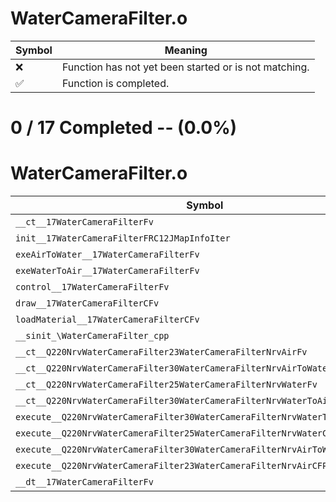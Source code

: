 # WaterCameraFilter.o
| Symbol | Meaning 
| ------------- | ------------- 
| :x: | Function has not yet been started or is not matching. 
| :white_check_mark: | Function is completed. 


# 0 / 17 Completed -- (0.0%)
# WaterCameraFilter.o
| Symbol | Decompiled? |
| ------------- | ------------- |
| `__ct__17WaterCameraFilterFv` | :x: |
| `init__17WaterCameraFilterFRC12JMapInfoIter` | :x: |
| `exeAirToWater__17WaterCameraFilterFv` | :x: |
| `exeWaterToAir__17WaterCameraFilterFv` | :x: |
| `control__17WaterCameraFilterFv` | :x: |
| `draw__17WaterCameraFilterCFv` | :x: |
| `loadMaterial__17WaterCameraFilterCFv` | :x: |
| `__sinit_\WaterCameraFilter_cpp` | :x: |
| `__ct__Q220NrvWaterCameraFilter23WaterCameraFilterNrvAirFv` | :x: |
| `__ct__Q220NrvWaterCameraFilter30WaterCameraFilterNrvAirToWaterFv` | :x: |
| `__ct__Q220NrvWaterCameraFilter25WaterCameraFilterNrvWaterFv` | :x: |
| `__ct__Q220NrvWaterCameraFilter30WaterCameraFilterNrvWaterToAirFv` | :x: |
| `execute__Q220NrvWaterCameraFilter30WaterCameraFilterNrvWaterToAirCFP5Spine` | :x: |
| `execute__Q220NrvWaterCameraFilter25WaterCameraFilterNrvWaterCFP5Spine` | :x: |
| `execute__Q220NrvWaterCameraFilter30WaterCameraFilterNrvAirToWaterCFP5Spine` | :x: |
| `execute__Q220NrvWaterCameraFilter23WaterCameraFilterNrvAirCFP5Spine` | :x: |
| `__dt__17WaterCameraFilterFv` | :x: |
